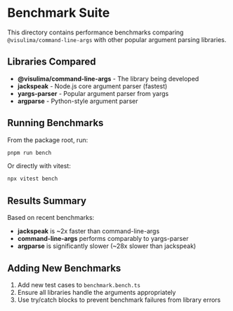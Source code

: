 # Benchmark Suite

This directory contains performance benchmarks comparing `@visulima/command-line-args` with other popular argument parsing libraries.

## Libraries Compared

- **@visulima/command-line-args** - The library being developed
- **jackspeak** - Node.js core argument parser (fastest)
- **yargs-parser** - Popular argument parser from yargs
- **argparse** - Python-style argument parser

## Running Benchmarks

From the package root, run:

```bash
pnpm run bench
```

Or directly with vitest:

```bash
npx vitest bench
```

## Results Summary

Based on recent benchmarks:

- **jackspeak** is ~2x faster than command-line-args
- **command-line-args** performs comparably to yargs-parser
- **argparse** is significantly slower (~28x slower than jackspeak)

## Adding New Benchmarks

1. Add new test cases to `benchmark.bench.ts`
2. Ensure all libraries handle the arguments appropriately
3. Use try/catch blocks to prevent benchmark failures from library errors
